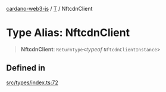 [cardano-web3-js](../../../index.md) / [T](../index.md) / NftcdnClient

# Type Alias: NftcdnClient

> **NftcdnClient**: `ReturnType`\<*typeof* `NftcdnClientInstance`\>

## Defined in

[src/types/index.ts:72](https://github.com/xray-network/cardano-web3-js/blob/0efa60054f9e70c553f4bc789b93f1afba32576f/src/types/index.ts#L72)
